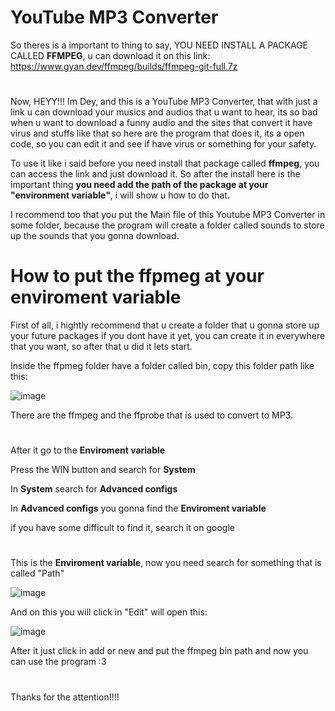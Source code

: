# YouTube MP3 Converter

So theres is a important to thing to say, YOU NEED INSTALL A PACKAGE CALLED **FFMPEG**, u can download it on this link: https://www.gyan.dev/ffmpeg/builds/ffmpeg-git-full.7z

#

  Now, HEYY!!! Im Dey, and this is a YouTube MP3 Converter, that with just a link u can download your musics and audios that u want to hear, its so bad when u want to download a funny audio and the sites that convert it have virus and stuffs like that so here are the program that does it, its a open code, so you can edit it and see if have virus or something for your
  safety.

   To use it like i said before you need install that package called **ffmpeg**, you can access the link and just download it. So after the install here is the important thing **you need add the path of the package at your "environment variable"**, i will show u how to do that.

   I recommend too that you put the Main file of this Youtube MP3 Converter in some folder, because the program will create a folder called sounds to store up the sounds that you gonna download.

# How to put the ffpmeg at your enviroment variable

  First of all, i hightly recommend that u create a folder that u gonna store up your future packages if you dont have it yet, you can create it in everywhere that you want, so after that u did it lets start.

  Inside the ffpmeg folder have a folder called bin, copy this folder path like this:

![image](https://github.com/user-attachments/assets/d384f4e7-2117-4335-9d31-b722d6c368b5)

  There are the ffmpeg and the ffprobe that is used to convert to MP3.

#

  After it go to the **Enviroment variable**

  Press the WIN button and search for **System**

  In **System** search for **Advanced configs**

  In **Advanced configs** you gonna find the **Enviroment variable**

  if you have some difficult to find it, search it on google

#

  This is the **Enviroment variable**, now you need search for something that is called "Path"

  ![image](https://github.com/user-attachments/assets/e9e87363-3a3e-4e7d-a9c7-e68ed4b55b25)

  And on this you will click in "Edit" will open this:

  ![image](https://github.com/user-attachments/assets/a87de1ca-25b6-449b-b365-0e195266d3c8)

  After it just click in add or new and put the ffmpeg bin path and now you can use the program :3

#

 Thanks for the attention!!!!



  
  

